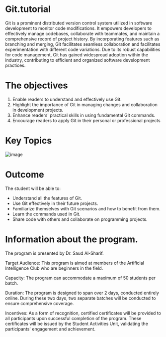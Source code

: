 # Git.tutorial
 Git is a prominent distributed version control system utilized in software development to monitor code modifications. It empowers developers to effectively manage codebases, collaborate with teammates, and maintain a comprehensive record of project history. By incorporating features such as branching and merging, Git facilitates seamless collaboration and facilitates experimentation with different code variations. Due to its robust capabilities for code management, Git has gained widespread adoption within the industry, contributing to efficient and organized software development practices.
 
# The objectives
1. Enable readers to understand and effectively use Git.
2. Highlight the importance of Git in managing changes and collaboration in development projects.
3. Enhance readers' practical skills in using fundamental Git commands.
4. Encourage readers to apply Git in their personal or professional projects

# Key Topics
![image](https://github.com/AiClub-UJ/Git.tutorial/assets/146866270/baf669bc-befd-4fe9-b3d0-f0f1db38fbe3)



# Outcome
The student will be able to:
- Understand all the features of Git.
- Use Git effectively in their future projects.
- Familiarize themselves with Git scenarios and how to benefit from them.
- Learn the commands used in Git.
- Share code with others and collaborate on programming projects.

# Information about the program.
The program is presented by Dr. Saud Al-Sharif.

Target Audience: This program is aimed at members of the Artificial Intelligence Club who are beginners in the field.

Capacity: The program can accommodate a maximum of 50 students per batch. 

Duration: The program is designed to span over 2 days, conducted entirely online. During these two days, two separate batches will be conducted to ensure comprehensive coverage.

Incentives: As a form of recognition, certified certificates will be provided to all participants upon successful completion of the program. These certificates will be issued by the Student Activities Unit, validating the participants' engagement and achievement.
